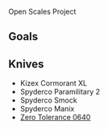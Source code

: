 Open Scales Project

## Goals



## Knives

- Kizex Cormorant XL
- Spyderco Paramilitary 2
- Spyderco Smock
- Spyderco Manix
- [Zero Tolerance 0640](zt-0640/readme.md)
